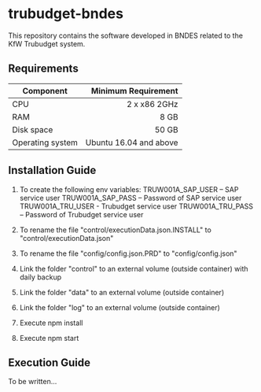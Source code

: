 # trubudget-bndes
This repository contains the software developed in BNDES related to the KfW Trubudget system.

## Requirements

| Component        |    Minimum Requirement |
| ---------------- | ---------------------: |
| CPU              |           2 x x86 2GHz |
| RAM              |                   8 GB |
| Disk space       |                  50 GB |
| Operating system | Ubuntu 16.04 and above |   


## Installation Guide

1. To create the following env variables:
TRUW001A_SAP_USER – SAP service user
TRUW001A_SAP_PASS – Password of SAP service user
TRUW001A_TRU_USER - Trubudget service user
TRUW001A_TRU_PASS – Password of Trubudget service user

2. To rename the file "control/executionData.json.INSTALL" to "control/executionData.json"

3. To rename the file "config/config.json.PRD" to "config/config.json"

4. Link the folder "control" to an external volume (outside container) with daily backup

5. Link the folder "data" to an external volume (outside container)

6. Link the folder "log" to an external volume (outside container)

7. Execute npm install

8. Execute npm start



## Execution Guide

To be written...

